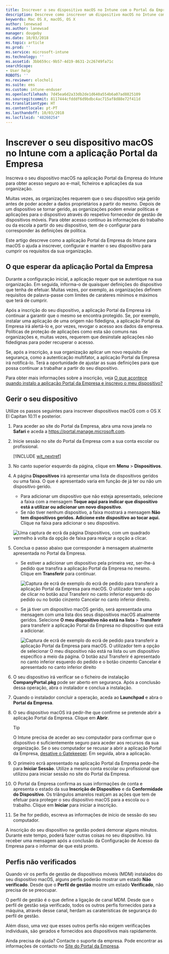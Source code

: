 ```yaml
---
title: Inscrever o seu dispositivo macOS no Intune com o Portal da Empresa | Documentos da Microsoft
description: Descreve como inscrever um dispositivo macOS no Intune com a aplicação Portal da Empresa
keywords: Mac OS X, macOS, OS X
author: lenewsad
ms.author: lanewsad
manager: dougeby
ms.date: 10/03/2018
ms.topic: article
ms.prod: ''
ms.service: microsoft-intune
ms.technology: ''
ms.assetid: 3bb659cc-9b57-4d19-8631-2c26749fa71c
searchScope:
- User help
ROBOTS: ''
ms.reviewer: elocholi
ms.suite: ems
ms.custom: intune-enduser
ms.openlocfilehash: 7d45ea6d2a33db2de1d640a554b6a07ad8825109
ms.sourcegitcommit: 8117444cfdddf6d9bdbc4ac715af8d88e72f411d
ms.translationtype: HT
ms.contentlocale: pt-PT
ms.lasthandoff: 10/03/2018
ms.locfileid: "48260254"
---
```

# <a name="enroll-your-macos-device-in-intune-with-the-company-portal-app"></a>Inscrever o seu dispositivo macOS no Intune com a aplicação Portal da Empresa

Inscreva o seu dispositivo macOS na aplicação Portal da Empresa do Intune para obter acesso seguro ao e-mail, ficheiros e aplicações da sua organização.

Muitas vezes, as organizações requerem que o seu dispositivo seja gerido antes de poder aceder a dados proprietários a partir do mesmo. Depois de um dispositivo se tornar gerido, as organizações podem enviar políticas e aplicações para o dispositivo através do respetivo fornecedor de gestão de dispositivos móveis. Para obter acesso contínuo às informações do trabalho ou da escola a partir do seu dispositivo, tem de o configurar para corresponder às definições de política.  

Este artigo descreve como a aplicação Portal da Empresa do Intune para macOS o ajuda a inscrever, configurar e manter o seu dispositivo para cumprir os requisitos da sua organização.

## <a name="what-to-expect-from-the-company-portal-app"></a>O que esperar da aplicação Portal da Empresa

Durante a configuração inicial, a aplicação requer que se autentique na sua organização. Em seguida, informa-o de quaisquer definições do dispositivo que tenha de efetuar. Muitas vezes, por exemplo, as organizações definem requisitos de palavra-passe com limites de carateres mínimos e máximos que terá de cumprir.    

Após a inscrição do seu dispositivo, a aplicação Portal da Empresa irá continuar a garantir que o mesmo se encontra protegido. Se, por exemplo, instalar uma aplicação de uma origem não fidedigna, a aplicação Portal da Empresa irá alertá-lo e, por vezes, revogar o acesso aos dados da empresa. Políticas de proteção de aplicações como esta são comuns nas organizações e, muitas vezes, requerem que desinstale aplicações não fidedignas para poder recuperar o acesso.

Se, após a inscrição, a sua organização aplicar um novo requisito de segurança, como a autenticação multifator, a aplicação Portal da Empresa irá notificá-lo. Terá a oportunidade de ajustar as suas definições para que possa continuar a trabalhar a partir do seu dispositivo.  

Para obter mais informações sobre a inscrição, veja [O que acontece quando instalo a aplicação Portal da Empresa e inscrevo o meu dispositivo?](what-happens-if-you-install-the-Company-Portal-app-and-enroll-your-device-in-intune-macos.md)  

## <a name="get-your-device-managed"></a>Gerir o seu dispositivo  
Utilize os passos seguintes para inscrever dispositivos macOS com o OS X El Capitan 10.11 e posterior.   


1. Para aceder ao site do Portal da Empresa, abra uma nova janela no __Safari__ e aceda a https://portal.manage.microsoft.com.  

2. Inicie sessão no site do Portal da Empresa com a sua conta escolar ou profissional.

   [!INCLUDE [wit_nextref](includes/end-user-password-guidance.md)]


3. No canto superior esquerdo da página, clique em **Menu** > **Dispositivos**.  

4. A página __Dispositivos__ irá apresentar uma lista de dispositivos geridos ou uma faixa. O que é apresentado varia em função de já ter ou não um dispositivo gerido. 
    * Para adicionar um dispositivo que não esteja apresentado, selecione a faixa com a mensagem **Toque aqui para indicar que dispositivo está a utilizar ou adicionar um novo dispositivo**.
    * Se não tiver nenhum dispositivo, a faixa mostrará a mensagem **Não tem dispositivos geridos. Adicione este dispositivo ao tocar aqui.** Clique na faixa para adicionar o seu dispositivo.  

     ![Uma captura de ecrã da página Dispositivos, com um quadrado vermelho à volta da opção de faixa para realçar a opção a clicar.](./media/CP-enroll-MACOS-1808.png)  
5.  Conclua o passo abaixo que corresponder à mensagem atualmente apresentada no Portal da Empresa.  
    * Se estiver a adicionar um dispositivo pela primeira vez, ser-lhe-á pedido que transfira a aplicação Portal da Empresa no mesmo. Clique em **Transferir** para continuar.  

         ![Captura de ecrã de exemplo do ecrã de pedido para transferir a aplicação Portal da Empresa para macOS. O utilizador tem a opção de clicar no botão azul Transferir no canto inferior esquerdo do pedido ou no botão cinzento Cancelar no canto inferior direito.](./media/CP-enroll-download-macOS-1808.png)  

    * Se já tiver um dispositivo macOS gerido, será apresentada uma mensagem com uma lista dos seus dispositivos macOS atualmente geridos. Selecione **O meu dispositivo não está na lista** > **Transferir** para transferir a aplicação Portal da Empresa no dispositivo que está a adicionar.  

         ![Captura de ecrã de exemplo do ecrã de pedido para transferir a aplicação Portal da Empresa para macOS. O utilizador tem a opção de selecionar *O meu dispositivo não está na lista* ou um dispositivo específico a meio da página. O botão azul Transferir é apresentado no canto inferior esquerdo do pedido e o botão cinzento Cancelar é apresentado no canto inferior direito](./media/cp-mac-os-device-isnt-here-1808.png)  

6. O seu dispositivo irá verificar se o ficheiro de instalação **CompanyPortal.pkg** pode ser aberto em segurança. Após a conclusão dessa operação, abra o instalador e conclua a instalação.  

7. Quando o instalador concluir a operação, aceda ao **Launchpad** e abra o **Portal da Empresa**.  

8. O seu dispositivo macOS irá pedir-lhe que confirme se pretende abrir a aplicação Portal da Empresa. Clique em **Abrir**.  

   > [!TIP]
   > O Intune precisa de aceder ao seu computador para confirmar que o dispositivo é suficientemente seguro para aceder aos recursos da sua organização. Se o seu computador se recusar a abrir a aplicação Portal da Empresa, [desative o Gatekeeper](https://support.apple.com/HT202491). Em seguida, abra a aplicação.

9. O primeiro ecrã apresentado na aplicação Portal da Empresa pede-lhe para **Iniciar Sessão**. Utilize a mesma conta escolar ou profissional que utilizou para iniciar sessão no site do Portal da Empresa.

10. O Portal da Empresa confirma as suas informações de conta e apresenta o estado da sua **Inscrição de Dispositivo** e da **Conformidade do Dispositivo**. Os triângulos amarelos realçam as ações que tem de efetuar para proteger o seu dispositivo macOS para a escola ou o trabalho. Clique em **Iniciar** para iniciar a inscrição. 

11. Se lhe for pedido, escreva as informações de início de sessão do seu computador.  

A inscrição do seu dispositivo na gestão poderá demorar alguns minutos. Durante este tempo, poderá fazer outras coisas no seu dispositivo. Irá receber uma mensagem após a conclusão da Configuração de Acesso da Empresa para o informar de que está pronto.  

## <a name="unverified-profiles"></a>Perfis não verificados
Quando vir os perfis de gestão de dispositivos móveis (MDM) instalados do seu dispositivo macOS, alguns perfis poderão mostrar um estado **Não verificado**. Desde que o **Perfil de gestão** mostre um estado **Verificado**, não precisa de se preocupar.  

O perfil de gestão é o que define a ligação de canal MDM. Desde que o perfil de gestão seja verificado, todos os outros perfis fornecidos para a máquina, através desse canal, herdam as caraterísticas de segurança do perfil de gestão.

Além disso, uma vez que esses outros perfis não exigem verificações individuais, são gerados e fornecidos aos dispositivos mais rapidamente. 

Ainda precisa de ajuda? Contacte o suporte da empresa. Pode encontrar as informações de contacto no [Site do Portal da Empresa](https://go.microsoft.com/fwlink/?linkid=2010980).  
